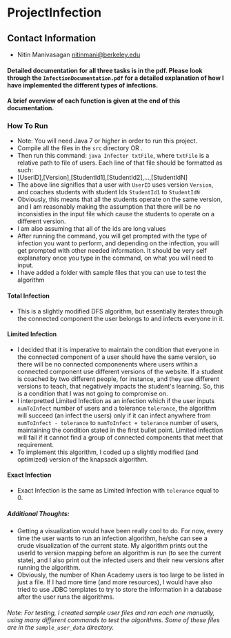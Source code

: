 # ProjectInfection

## Contact Information
* Nitin Manivasagan <nitinmani@berkeley.edu>

#### Detailed documentation for all three tasks is in the pdf. Please look through the `InfectionDocumentation.pdf` for a detailed explanation of how I have implemented the different types of infections. 
#### A brief overview of each function is given at the end of this documentation.

### How To Run 
 * Note: You will need Java 7 or higher in order to run this project. 
  * Compile all the files in the `src` directory OR . 
  * Then run this command: `java Infecter txtFile`, where `txtFile` is a relative path to file of users. Each line of that file should be formatted as such:  
   * [UserID],[Version],[StudentId1],[StudentId2],...,[StudentIdN]
   * The above line signifies that a user with `UserID` uses version `Version`, and coaches students with student Ids `StudentId1` to `StudentIdN`
   * Obviously, this means that all the students operate on the same version, and I am reasonably making the assumption that there will be no inconsisties in the input file which cause the students to operate on a different version.
   * I am also assuming that all of the ids are long values
  * After running the command, you will get prompted with the type of infection you want to perform, and depending on the infection, you will get prompted with other needed information. It should be very self explanatory once you type in the command, on what you will need to input.
  * I have added a folder with sample files that you can use to test the algorithm
 
#### Total Infection
* This is a slightly modified DFS algorithm, but essentially iterates through the connected component the user belongs to and infects everyone in it.

#### Limited Infection
* I decided that it is imperative to maintain the condition that everyone in the connected component of a user should have the same version, so there will be no connected componenents where users within a connected component use different versions of the website. If a student is coached by two different people, for instance, and they use different versions to teach, that negatively impacts the student's learning. So, this is a condition that I was not going to compromise on.
* I interpretted Limited Infection as an infection which if the user inputs `numToInfect` number of users and a tolerance `tolerance`,  the algorithm will succeed (an infect the users) only if it can infect anywhere from `numToInfect - tolerance` to `numToInfect + tolerance` number of users, maintaining the condition stated in the first bullet point. Limited infection will fail if it cannot find a group of connected components that meet that requirement.
* To implement this algorithm, I coded up a slightly modified (and optimized) version of the knapsack algorithm.

#### Exact Infection
* Exact Infection is the same as Limited Infection with `tolerance` equal to 0.

##### Additional Thoughts:
* Getting a visualization would have been really cool to do. For now, every time the user wants to run an infection algorithm, he/she can see a crude visualization of the current state. My algorithm prints out the userId to version mapping before an algorithm is run (to see the current state), and I also print out the infected users and their new versions after running the algorithm.
* Obviously, the number of Khan Academy users is too large to be listed in just a file. If I had more time (and more resources), I would have also tried to use JDBC templates to try to store the information in a database after the user runs the algorithms. 

###### Note: For testing, I created sample user files and ran each one manually, using many different commands to test the algorithms. Some of these files are in the `sample_user_data` directory.
